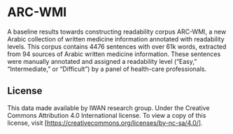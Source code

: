# ARC-WMI

A baseline results towards constructing readability corpus ARC-WMI, a new Arabic collection of written medicine information annotated with readability levels. 
This corpus contains 4476 sentences with over 61k words, extracted from 94 sources of Arabic written medicine information. These sentences were manually annotated and assigned a readability level (“Easy,” “Intermediate,” or “Difficult”) by a panel of health-care professionals. 

## License

This data made available by IWAN research group. Under the Creative Commons Attribution 4.0 International license.
To view a copy of this license, visit [https://creativecommons.org/licenses/by-nc-sa/4.0/].
